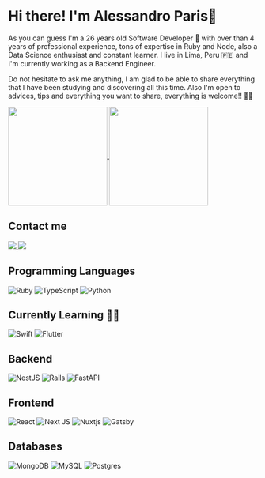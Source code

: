 # Hi there! I'm Alessandro Paris👋

As you can guess I'm a 26 years old Software Developer 🚀 with over than 4 years of professional experience, tons of expertise in Ruby and Node, also a Data Science enthusiast and constant learner. I live in Lima, Peru 🇵🇪 and I'm currently working as a Backend Engineer.

Do not hesitate to ask me anything, I am glad to be able to share everything that I have been studying and discovering all this time. Also I'm open to advices, tips and everything you want to share, everything is welcome!! 🧑‍🚀

<a href="https://github.com/anuraghazra/github-readme-stats">
  <img height=200 align="center" src="https://github-readme-stats.vercel.app/api?username=alessandro54&rank_icon=github"/>
</a>
<a href="https://github.com/alessandro54">
  <img height=200 align="center" src="https://github-readme-stats.vercel.app/api/top-langs/?username=alessandro54&layout=compact"/>
</a>

## Contact me

<a href='mailto:alessandro.chumpitazp@gmail.com'>
  <img src='https://img.shields.io/badge/Gmail-D14836?style=for-the-badge&logo=gmail&logoColor=white'>
</a>
<a href='https://www.linkedin.com/in/alessandrochumpitaz/'>
  <img src='https://img.shields.io/badge/linkedin-%230077B5.svg?style=for-the-badge&logo=linkedin&logoColor=white'>
</a>

## Programming Languages

![Ruby](https://img.shields.io/badge/ruby-%23CC342D.svg?style=for-the-badge&logo=ruby&logoColor=white)
![TypeScript](https://img.shields.io/badge/typescript-%23007ACC.svg?style=for-the-badge&logo=typescript&logoColor=white)
![Python](https://img.shields.io/badge/python-3670A0?style=for-the-badge&logo=python&logoColor=ffdd54)

## Currently Learning 👩‍💻

![Swift](https://img.shields.io/badge/swift-F54A2A?style=for-the-badge&logo=swift&logoColor=white)
![Flutter](https://img.shields.io/badge/Flutter-%2302569B.svg?style=for-the-badge&logo=Flutter&logoColor=white)

## Backend

![NestJS](https://img.shields.io/badge/nestjs-%23E0234E.svg?style=for-the-badge&logo=nestjs&logoColor=white)
![Rails](https://img.shields.io/badge/rails-%23CC0000.svg?style=for-the-badge&logo=ruby-on-rails&logoColor=white)
![FastAPI](https://img.shields.io/badge/FastAPI-005571?style=for-the-badge&logo=fastapi)

## Frontend

![React](https://img.shields.io/badge/react-%2320232a.svg?style=for-the-badge&logo=react&logoColor=%2361DAFB)
![Next JS](https://img.shields.io/badge/Next-black?style=for-the-badge&logo=next.js&logoColor=white)
![Nuxtjs](https://img.shields.io/badge/Nuxt-002E3B?style=for-the-badge&logo=nuxtdotjs&logoColor=#00DC82)
![Gatsby](https://img.shields.io/badge/Gatsby-%23663399.svg?style=for-the-badge&logo=gatsby&logoColor=white)

## Databases

![MongoDB](https://img.shields.io/badge/MongoDB-%234ea94b.svg?style=for-the-badge&logo=mongodb&logoColor=white)
![MySQL](https://img.shields.io/badge/mysql-%2300f.svg?style=for-the-badge&logo=mysql&logoColor=white)
![Postgres](https://img.shields.io/badge/postgres-%23316192.svg?style=for-the-badge&logo=postgresql&logoColor=white)
